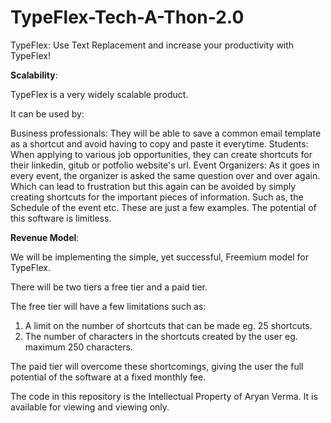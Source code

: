 # TypeFlex-Tech-A-Thon-2.0

TypeFlex: Use Text Replacement and increase your productivity with TypeFlex!


**Scalability**: 

TypeFlex is a very widely scalable product.

It can be used by:

Business professionals: They will be able to save a common email template as a shortcut and avoid having to copy and paste it everytime.
Students: When applying to various job opportunities, they can create shortcuts for their linkedin, gitub or potfolio website's url.
Event Organizers: As it goes in every event, the organizer is asked the same question over and over again. Which can lead to frustration but this again can be avoided by simply creating shortcuts for the important pieces of information. Such as, the Schedule of the event etc.
These are just a few examples. The potential of this software is limitless.


**Revenue Model**:

We will be implementing the simple, yet successful, Freemium model for TypeFlex. 

There will be two tiers a free tier and a paid tier.

The free tier will have a few limitations such as: 
1) A limit on the number of shortcuts that can be made eg. 25 shortcuts.  
2) The number of characters in the shortcuts created by the user eg. maximum 250 characters.

The paid tier will overcome these shortcomings, giving the user the full potential of the software at a fixed monthly fee.



The code in this repository is the Intellectual Property of Aryan Verma. It is available for viewing and viewing only.
